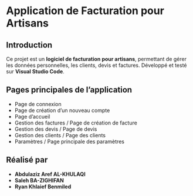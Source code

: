 # Application de Facturation pour Artisans

## Introduction
Ce projet est un **logiciel de facturation pour artisans**, permettant de gérer les données personnelles, les clients, devis et factures. Développé et testé sur **Visual Studio Code**.

## Pages principales de l’application
- Page de connexion  
- Page de création d’un nouveau compte  
- Page d’accueil  
- Gestion des factures / Page de création de facture  
- Gestion des devis / Page de devis  
- Gestion des clients / Page des clients  
- Paramètres / Page principale des paramètres  

## Réalisé par
- **Abdulaziz Aref AL-KHULAQI**  
- **Saleh BA-ZIGHIFAN**  
- **Ryan Khlaief Benmiled**
